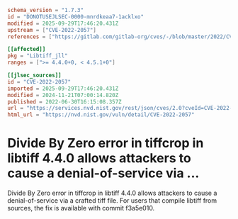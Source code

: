 ```toml
schema_version = "1.7.3"
id = "DONOTUSEJLSEC-0000-mnrdkeaa7-1acklxo"
modified = 2025-09-29T17:46:20.431Z
upstream = ["CVE-2022-2057"]
references = ["https://gitlab.com/gitlab-org/cves/-/blob/master/2022/CVE-2022-2057.json", "https://gitlab.com/libtiff/libtiff/-/issues/427", "https://gitlab.com/libtiff/libtiff/-/merge_requests/346", "https://lists.debian.org/debian-lts-announce/2023/01/msg00018.html", "https://lists.fedoraproject.org/archives/list/package-announce%40lists.fedoraproject.org/message/4TSS7MJ7OO7JO5BNKCRYSFU7UAYOKLA2/", "https://lists.fedoraproject.org/archives/list/package-announce%40lists.fedoraproject.org/message/OXUMJXVEAYFWRO3U3YHKSULHIVDOLEQS/", "https://security.netapp.com/advisory/ntap-20220826-0001/", "https://www.debian.org/security/2023/dsa-5333", "https://gitlab.com/gitlab-org/cves/-/blob/master/2022/CVE-2022-2057.json", "https://gitlab.com/libtiff/libtiff/-/issues/427", "https://gitlab.com/libtiff/libtiff/-/merge_requests/346", "https://lists.debian.org/debian-lts-announce/2023/01/msg00018.html", "https://lists.fedoraproject.org/archives/list/package-announce%40lists.fedoraproject.org/message/4TSS7MJ7OO7JO5BNKCRYSFU7UAYOKLA2/", "https://lists.fedoraproject.org/archives/list/package-announce%40lists.fedoraproject.org/message/OXUMJXVEAYFWRO3U3YHKSULHIVDOLEQS/", "https://security.netapp.com/advisory/ntap-20220826-0001/", "https://www.debian.org/security/2023/dsa-5333"]

[[affected]]
pkg = "Libtiff_jll"
ranges = [">= 4.4.0+0, < 4.5.1+0"]

[[jlsec_sources]]
id = "CVE-2022-2057"
imported = 2025-09-29T17:46:20.431Z
modified = 2024-11-21T07:00:14.820Z
published = 2022-06-30T16:15:08.357Z
url = "https://services.nvd.nist.gov/rest/json/cves/2.0?cveId=CVE-2022-2057"
html_url = "https://nvd.nist.gov/vuln/detail/CVE-2022-2057"
```

# Divide By Zero error in tiffcrop in libtiff 4.4.0 allows attackers to cause a denial-of-service via ...

Divide By Zero error in tiffcrop in libtiff 4.4.0 allows attackers to cause a denial-of-service via a crafted tiff file. For users that compile libtiff from sources, the fix is available with commit f3a5e010.

